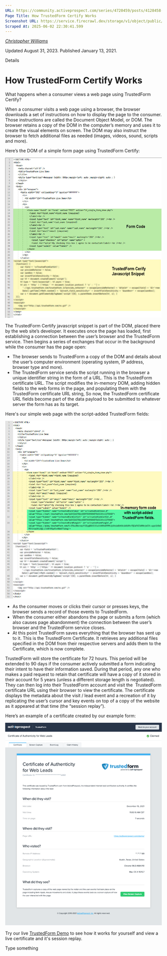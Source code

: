 ```yaml
---
URL: https://community.activeprospect.com/series/4720459/posts/4128458-how-trustedform-certify-works
Page Title: How TrustedForm Certify Works
Screenshot URL: https://service.firecrawl.dev/storage/v1/object/public/media/screenshot-1cdeb1b5-033b-4d50-bfac-5f72198472ff.png
Scraped At: 2025-06-02 22:30:41.599
---
```



[_Christopher Williams_](https://community.activeprospect.com/memberships/7846678-christopher-williams)

Updated August 31, 2023. Published January 13, 2021.

Details

# How TrustedForm Certify Works

What happens when a consumer views a web page using TrustedForm Certify?

When a consumer visits a web page using a browser, the browser downloads a set of instructions on how to display the page to the consumer. Those instructions are called the Document Object Model, or DOM. The browser retains a copy of the DOM in the computer’s memory and uses it to create the visual elements on screen. The DOM may also instruct the browser to fetch additional files as needed (images, videos, sound, scripts and more).

Here’s the DOM of a simple form page using TrustedForm Certify:

![](images/image-1.png)

The TrustedForm Certify javascript snippet is part of the DOM, placed there by the web site’s developer. It executes once the page has loaded, first establishing a connection between the user’s browser and the TrustedForm service. Then begins a series of exchanges that occur in the background while the consumer has the page open:

- The browser sends to TrustedForm a copy of the DOM and details about the user’s computer environment (operating system, IP address, browser type and more).
- The TrustedForm service sends the script running in the browser a unique identifier string in the form of a URL. This is the TrustedForm certificate URL. The script modifies the in-memory DOM, adding hidden fields to the web forms in the page, and populating them with the TrustedForm certificate URL string, So now, the TrustedForm certificate URL fields become part of the data payload to be submitted to whatever server the form has as its target.

Here's our simple web page with the script-added TrustedForm fields:

![](images/image-2.png)

- As the consumer moves or clicks their cursor or presses keys, the browser sends a record of those events to TrustedForm.
- When the consumer either abandons the page or submits a form (which also causes page abandonment) the connection between the user’s browser and the TrustedForm service closes.
- At this point TrustedForm saves everything that the browser has sent up to it. This is the TrustedForm Certificate. It retrieves any additional files specified in the DOM from their respective servers and adds them to the Certificate, which is now complete.

TrustedForm will store the certificate for 72 hours. This period will be extended to 90 days if the consumer actively submitted a form indicating their intent to have their information saved. During that period, any one who makes a paid request to retain that certificate will have a copy of it stored in their account for 5 years (unless a different storage length is negotiated). They can then log into their TrustedForm account and visit the  TrustedForm certificate URL using their browser to view the certificate. The certificate displays the metadata about the visit / lead event and a recreation of it by replicating the user’s cursor and key events on top of a copy of the website as it appeared at that time (the “session replay”).

Here’s an example of a certificate created by our example form:

![](images/image-3.png)

Try our live [TrustedForm Demo](https://activeprospect.com/products/trustedform-demo/) to see how it works for yourself and view a live certificate and it's session replay.

Type something
